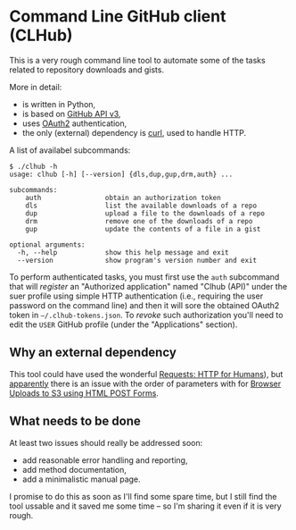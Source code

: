 # Command Line GitHub client (CLHub)

This is a very rough command line tool to automate some of the tasks related to 
repository downloads and gists.

More in detail:

* is written in Python,
* is based on [GitHub API v3](http://developer.github.com/v3/),
* uses [OAuth2](http://developer.github.com/v3/#authentication) authentication,
* the only (external) dependency is [curl](http://curl.haxx.se/), used to handle HTTP.

A list of availabel subcommands:

	$ ./clhub -h
	usage: clhub [-h] [--version] {dls,dup,gup,drm,auth} ...

	subcommands:
	    auth                obtain an authorization token
	    dls                 list the available downloads of a repo
	    dup                 upload a file to the downloads of a repo
	    drm                 remove one of the downloads of a repo
	    gup                 update the contents of a file in a gist

	optional arguments:
	  -h, --help            show this help message and exit
	  --version             show program's version number and exit

To perform authenticated tasks, you must first use the `auth` subcommand that 
will *register* an "Authorized application" named "Clhub (API)" under the suer 
profile using simple HTTP authentication (i.e., requiring the user password on 
the command line) and then it will sore the obtained OAuth2 token in 
`–/.clhub-tokens.json`. To *revoke* such authorization you'll need to edit the 
`USER` GitHub profile (under the "Applications" section).


## Why an external dependency

This tool could have used the wonderful [Requests: HTTP for
Humans](http://python-requests.org)), but [apparently](https://github.com/kennethreitz/requests/issues/179#issuecomment-3324176)
there is an issue with the order of parameters with for [Browser Uploads to S3 using HTML POST Forms](http://aws.amazon.com/articles/1434).

## What needs to be done

At least two issues should really be addressed soon:

* add reasonable error handling and reporting,
* add method documentation,
* add a minimalistic manual page.

I promise to do this as soon as I'll find some spare time, but I still find
the tool ussable and it saved me some time – so I'm sharing it even if it is
very rough.
